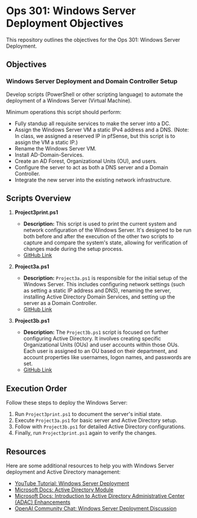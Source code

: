 # Ops 301: Windows Server Deployment Objectives

This repository outlines the objectives for the Ops 301: Windows Server Deployment.

## Objectives

### Windows Server Deployment and Domain Controller Setup

Develop scripts (PowerShell or other scripting language) to automate the deployment of a Windows Server (Virtual Machine).

Minimum operations this script should perform:

- Fully standup all requisite services to make the server into a DC.
- Assign the Windows Server VM a static IPv4 address and a DNS. (Note: In class, we assigned a reserved IP in pfSense, but this script is to assign the VM a static IP.)
- Rename the Windows Server VM.
- Install AD-Domain-Services.
- Create an AD Forest, Organizational Units (OU), and users.
- Configure the server to act as both a DNS server and a Domain Controller.
- Integrate the new server into the existing network infrastructure.

## Scripts Overview

1. **Project3print.ps1**
   - **Description:** This script is used to print the current system and network configuration of the Windows Server. It's designed to be run both before and after the execution of the other two scripts to capture and compare the system's state, allowing for verification of changes made during the setup process.
   - [GitHub Link](https://github.com/N6-Solutions/Rodolfo-Objectives/blob/main/Project3print.ps1)

2. **Project3a.ps1**
   - **Description:** `Project3a.ps1` is responsible for the initial setup of the Windows Server. This includes configuring network settings (such as setting a static IP address and DNS), renaming the server, installing Active Directory Domain Services, and setting up the server as a Domain Controller.
   - [GitHub Link](https://github.com/N6-Solutions/Rodolfo-Objectives/blob/main/Project3a.ps1)

3. **Project3b.ps1**
   - **Description:** The `Project3b.ps1` script is focused on further configuring Active Directory. It involves creating specific Organizational Units (OUs) and user accounts within those OUs. Each user is assigned to an OU based on their department, and account properties like usernames, logon names, and passwords are set.
   - [GitHub Link](https://github.com/N6-Solutions/Rodolfo-Objectives/blob/main/project3b.ps1)

## Execution Order

Follow these steps to deploy the Windows Server:

1. Run `Project3print.ps1` to document the server's initial state.
2. Execute `Project3a.ps1` for basic server and Active Directory setup.
3. Follow with `Project3b.ps1` for detailed Active Directory configurations.
4. Finally, run `Project3print.ps1` again to verify the changes.

## Resources

Here are some additional resources to help you with Windows Server deployment and Active Directory management:

- [YouTube Tutorial: Windows Server Deployment](https://www.youtube.com/watch?v=0tONNzREopw)
- [Microsoft Docs: Active Directory Module](https://learn.microsoft.com/en-us/powershell/module/activedirectory/?view=windowsserver2022-ps)
- [Microsoft Docs: Introduction to Active Directory Administrative Center (ADAC) Enhancements](https://learn.microsoft.com/en-us/windows-server/identity/ad-ds/get-started/adac/introduction-to-active-directory-administrative-center-enhancements--level-100-)
- [OpenAI Community Chat: Windows Server Deployment Discussion](https://chat.openai.com/share/0640ed33-2e71-4fe3-a351-0a4faeacd9cf)
